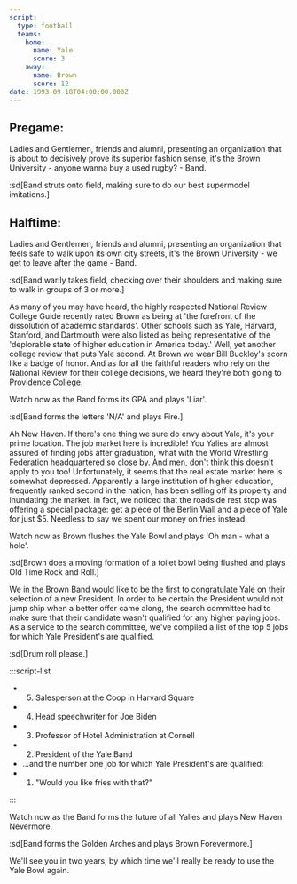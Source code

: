 ```yaml
---
script:
  type: football
  teams:
    home:
      name: Yale
      score: 3
    away:
      name: Brown
      score: 12
date: 1993-09-18T04:00:00.000Z
---
```


## Pregame:

Ladies and Gentlemen, friends and alumni, presenting an organization that is about to decisively prove its superior fashion sense, it's the Brown University - anyone wanna buy a used rugby? - Band.

:sd[Band struts onto field, making sure to do our best supermodel imitations.]

## Halftime:

Ladies and Gentlemen, friends and alumni, presenting an organization that feels safe to walk upon its own city streets, it's the Brown University - we get to leave after the game - Band.

:sd[Band warily takes field, checking over their shoulders and making sure to walk in groups of 3 or more.]

As many of you may have heard, the highly respected National Review College Guide recently rated Brown as being at 'the forefront of the dissolution of academic standards'. Other schools such as Yale, Harvard, Stanford, and Dartmouth were also listed as being representative of the 'deplorable state of higher education in America today.' Well, yet another college review that puts Yale second. At Brown we wear Bill Buckley's scorn like a badge of honor. And as for all the faithful readers who rely on the National Review for their college decisions, we heard they're both going to Providence College.

Watch now as the Band forms its GPA and plays 'Liar'.

:sd[Band forms the letters 'N/A' and plays Fire.]

Ah New Haven. If there's one thing we sure do envy about Yale, it's your prime location. The job market here is incredible! You Yalies are almost assured of finding jobs after graduation, what with the World Wrestling Federation headquartered so close by. And men, don't think this doesn't apply to you too! Unfortunately, it seems that the real estate market here is somewhat depressed. Apparently a large institution of higher education, frequently ranked second in the nation, has been selling off its property and inundating the market. In fact, we noticed that the roadside rest stop was offering a special package: get a piece of the Berlin Wall and a piece of Yale for just $5. Needless to say we spent our money on fries instead.

Watch now as Brown flushes the Yale Bowl and plays 'Oh man - what a hole'.

:sd[Brown does a moving formation of a toilet bowl being flushed and plays Old Time Rock and Roll.]

We in the Brown Band would like to be the first to congratulate Yale on their selection of a new President. In order to be certain the President would not jump ship when a better offer came along, the search committee had to make sure that their candidate wasn't qualified for any higher paying jobs. As a service to the search committee, we've compiled a list of the top 5 jobs for which Yale President's are qualified.

:sd[Drum roll please.]

:::script-list

- 5. Salesperson at the Coop in Harvard Square
- 4. Head speechwriter for Joe Biden
- 3. Professor of Hotel Administration at Cornell
- 2. President of the Yale Band
- ...and the number one job for which Yale President's are qualified:
- 1. "Would you like fries with that?"

:::

Watch now as the Band forms the future of all Yalies and plays New Haven Nevermore.

:sd[Band forms the Golden Arches and plays Brown Forevermore.]

We'll see you in two years, by which time we'll really be ready to use the Yale Bowl again.
